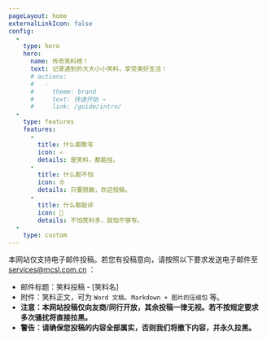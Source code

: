 ```yaml
---
pageLayout: home
externalLinkIcon: false
config:
  -
    type: hero
    hero:
      name: 传奇笑料榜！
      text: 记录遇到的大大小小笑料，享受美好生活！
      # actions:
      #   -
      #     theme: brand
      #     text: 快速开始 →
      #     link: /guide/intro/
  -
    type: features
    features:
      -
        title: 什么都敢写
        icon: ✍
        details: 是笑料，都能挂。
      -
        title: 什么都不怕
        icon: 🤓
        details: 只要脱敏，欢迎投稿。
      -
        title: 什么都能评
        icon: 🤣
        details: 不怕笑料多，就怕不够写。
  -
    type: custom
---
```

本网站仅支持电子邮件投稿。若您有投稿意向，请按照以下要求发送电子邮件至 <services@mcsl.com.cn> ：  
- 邮件标题：笑料投稿 - [笑料名]  
- 附件：笑料正文，可为 `Word 文稿`、`Markdown + 图片的压缩包` 等。  
- **注意：本网站投稿仅向友商/同行开放，其余投稿一律无视。若不按规定要求多次骚扰将直接拉黑。**  
- **警告：请确保您投稿的内容全部属实，否则我们将撤下内容，并永久拉黑。**